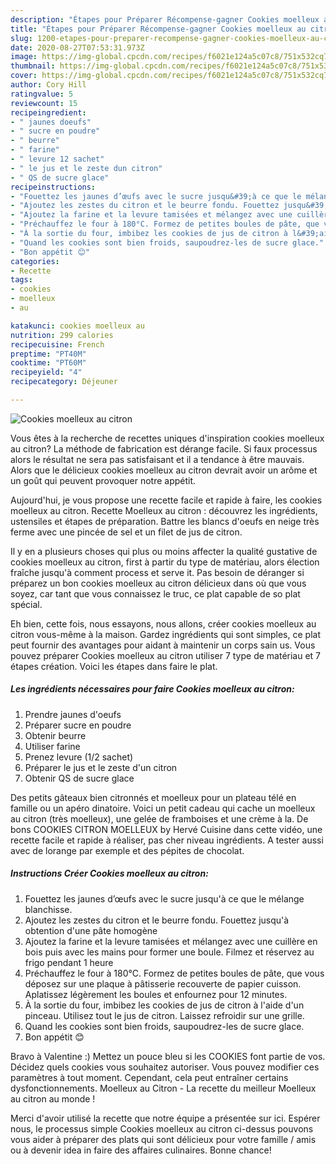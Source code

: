 ```yaml
---
description: "Étapes pour Préparer Récompense-gagner Cookies moelleux au citron"
title: "Étapes pour Préparer Récompense-gagner Cookies moelleux au citron"
slug: 1200-etapes-pour-preparer-recompense-gagner-cookies-moelleux-au-citron
date: 2020-08-27T07:53:31.973Z
image: https://img-global.cpcdn.com/recipes/f6021e124a5c07c8/751x532cq70/cookies-moelleux-au-citron-photo-principale-de-la-recette.jpg
thumbnail: https://img-global.cpcdn.com/recipes/f6021e124a5c07c8/751x532cq70/cookies-moelleux-au-citron-photo-principale-de-la-recette.jpg
cover: https://img-global.cpcdn.com/recipes/f6021e124a5c07c8/751x532cq70/cookies-moelleux-au-citron-photo-principale-de-la-recette.jpg
author: Cory Hill
ratingvalue: 5
reviewcount: 15
recipeingredient:
- " jaunes doeufs"
- " sucre en poudre"
- " beurre"
- " farine"
- " levure 12 sachet"
- " le jus et le zeste dun citron"
- " QS de sucre glace"
recipeinstructions:
- "Fouettez les jaunes d’œufs avec le sucre jusqu&#39;à ce que le mélange blanchisse."
- "Ajoutez les zestes du citron et le beurre fondu. Fouettez jusqu&#39;à obtention d&#39;une pâte homogène"
- "Ajoutez la farine et la levure tamisées et mélangez avec une cuillère en bois puis avec les mains pour former une boule. Filmez et réservez au frigo pendant 1 heure"
- "Préchauffez le four à 180°C. Formez de petites boules de pâte, que vous déposez sur une plaque à pâtisserie recouverte de papier cuisson. Aplatissez légèrement les boules et enfournez pour 12 minutes."
- "À la sortie du four, imbibez les cookies de jus de citron à l&#39;aide d&#39;un pinceau. Utilisez tout le jus de citron. Laissez refroidir sur une grille."
- "Quand les cookies sont bien froids, saupoudrez-les de sucre glace."
- "Bon appétit 😊"
categories:
- Recette
tags:
- cookies
- moelleux
- au

katakunci: cookies moelleux au 
nutrition: 299 calories
recipecuisine: French
preptime: "PT40M"
cooktime: "PT60M"
recipeyield: "4"
recipecategory: Déjeuner

---
```



![Cookies moelleux au citron](https://img-global.cpcdn.com/recipes/f6021e124a5c07c8/751x532cq70/cookies-moelleux-au-citron-photo-principale-de-la-recette.jpg)

Vous êtes à la recherche de recettes uniques d'inspiration cookies moelleux au citron? La méthode de fabrication est dérange facile. Si faux processus alors le résultat ne sera pas satisfaisant et il a tendance à être mauvais. Alors que le délicieux cookies moelleux au citron devrait avoir un arôme et un goût qui peuvent provoquer notre appétit.

Aujourd&#39;hui, je vous propose une recette facile et rapide à faire, les cookies moelleux au citron. Recette Moelleux au citron : découvrez les ingrédients, ustensiles et étapes de préparation. Battre les blancs d&#39;oeufs en neige très ferme avec une pincée de sel et un filet de jus de citron.

Il y en a plusieurs choses qui plus ou moins affecter la qualité gustative de cookies moelleux au citron, first à partir du type de matériau, alors élection fraîche jusqu'à comment process et serve it. Pas besoin de déranger si préparez un bon cookies moelleux au citron délicieux dans où que vous soyez, car tant que vous connaissez le truc, ce plat capable de so plat spécial.


Eh bien, cette fois, nous essayons, nous allons, créer cookies moelleux au citron vous-même à la maison. Gardez ingrédients qui sont simples, ce plat peut fournir des avantages pour aidant à maintenir un corps sain us. Vous pouvez préparer Cookies moelleux au citron utiliser 7 type de matériau et 7 étapes création. Voici les étapes dans faire le plat.

<!--inarticleads1-->

##### Les ingrédients nécessaires pour faire Cookies moelleux au citron:

1. Prendre  jaunes d&#39;oeufs
1. Préparer  sucre en poudre
1. Obtenir  beurre
1. Utiliser  farine
1. Prenez  levure (1/2 sachet)
1. Préparer  le jus et le zeste d&#39;un citron
1. Obtenir  QS de sucre glace


Des petits gâteaux bien citronnés et moelleux pour un plateau télé en famille ou un apéro dinatoire. Voici un petit cadeau qui cache un moelleux au citron (très moelleux), une gelée de framboises et une crème à la. De bons COOKIES CITRON MOELLEUX by Hervé Cuisine dans cette vidéo, une recette facile et rapide à réaliser, pas cher niveau ingrédients. A tester aussi avec de lorange par exemple et des pépites de chocolat. 

<!--inarticleads2-->

##### Instructions Créer Cookies moelleux au citron:

1. Fouettez les jaunes d’œufs avec le sucre jusqu&#39;à ce que le mélange blanchisse.
1. Ajoutez les zestes du citron et le beurre fondu. Fouettez jusqu&#39;à obtention d&#39;une pâte homogène
1. Ajoutez la farine et la levure tamisées et mélangez avec une cuillère en bois puis avec les mains pour former une boule. Filmez et réservez au frigo pendant 1 heure
1. Préchauffez le four à 180°C. Formez de petites boules de pâte, que vous déposez sur une plaque à pâtisserie recouverte de papier cuisson. Aplatissez légèrement les boules et enfournez pour 12 minutes.
1. À la sortie du four, imbibez les cookies de jus de citron à l&#39;aide d&#39;un pinceau. Utilisez tout le jus de citron. Laissez refroidir sur une grille.
1. Quand les cookies sont bien froids, saupoudrez-les de sucre glace.
1. Bon appétit 😊


Bravo à Valentine :) Mettez un pouce bleu si les COOKIES font partie de vos. Décidez quels cookies vous souhaitez autoriser. Vous pouvez modifier ces paramètres à tout moment. Cependant, cela peut entraîner certains dysfonctionnements. Moelleux au Citron - La recette du meilleur Moelleux au citron au monde ! 


Merci d'avoir utilisé la recette que notre équipe a présentée sur ici. Espérer nous, le processus simple Cookies moelleux au citron ci-dessus pouvons vous aider à préparer des plats qui sont délicieux pour votre famille / amis ou à devenir idea in faire des affaires culinaires. Bonne chance!
